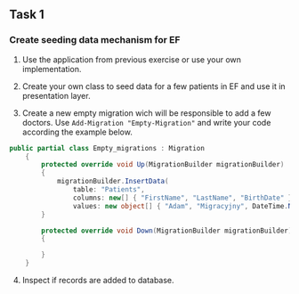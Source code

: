## Task 1

### Create seeding data mechanism for EF

1. Use the application from previous exercise or use your own implementation.

2. Create your own class to seed data for a few patients in EF and use it in presentation layer.

3. Create a new empty migration wich will be responsible to add a few doctors. Use `Add-Migration "Empty-Migration"` and write your code according the example below.

```cs
public partial class Empty_migrations : Migration
    {
        protected override void Up(MigrationBuilder migrationBuilder)
        {
            migrationBuilder.InsertData(
                table: "Patients",
                columns: new[] { "FirstName", "LastName", "BirthDate" },
                values: new object[] { "Adam", "Migracyjny", DateTime.Now });
        }

        protected override void Down(MigrationBuilder migrationBuilder)
        {

        }
    }
```

4. Inspect if records are added to database.
